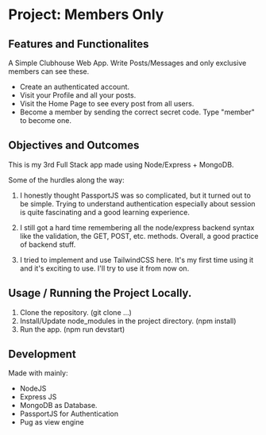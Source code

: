 # Project: Members Only

## Features and Functionalites

A Simple Clubhouse Web App. Write Posts/Messages and only exclusive members can see these.

- Create an authenticated account.
- Visit your Profile and all your posts.
- Visit the Home Page to see every post from all users.
- Become a member by sending the correct secret code. Type "member" to become one.

## Objectives and Outcomes

This is my 3rd Full Stack app made using Node/Express + MongoDB.

Some of the hurdles along the way:

1. I honestly thought PassportJS was so complicated, but it turned out to be simple. Trying to understand authentication especially about session is quite fascinating and a good learning experience.

2. I still got a hard time remembering all the node/express backend syntax like the validation, the GET, POST, etc. methods. Overall, a good practice of backend stuff.

3. I tried to implement and use TailwindCSS here. It's my first time using it and it's exciting to use. I'll try to use it from now on.

## Usage / Running the Project Locally.

1. Clone the repository. (git clone ...)
2. Install/Update node_modules in the project directory. (npm install)
3. Run the app. (npm run devstart)

## Development

Made with mainly:

- NodeJS
- Express JS
- MongoDB as Database.
- PassportJS for Authentication
- Pug as view engine
